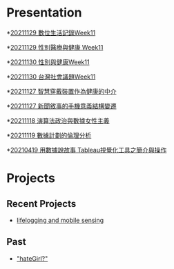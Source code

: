 # Presentation
*[20211129 數位生活記錄Week11]()

*[20211129 性別醫療與健康 Week11]()

*[20211130 性別與健康Week11](https://docs.google.com/presentation/d/e/2PACX-1vQdPdsbDLPXXCZltXclebLNKHxnUNeMxUBQ0sj2nUAslvXR8hP1GB77eLun90wSrbrgDSpaD0LggGjS/pub?start=false&loop=false&delayms=3000)

*[20211130 台灣社會議題Week11](https://docs.google.com/presentation/d/e/2PACX-1vTlNhUAz4e_vjFafuLdbrNvuF-z2kqY5RLfVe0dYOhtBdJrEBvsj77fmF_8nK3DysNd8I9EsEpVoDLN/pub?start=false&loop=false&delayms=3000)

*[20211127 智慧穿戴裝置作為健康的中介]()

*[20211127 新聞敘事的手機意義結構變遷]()

*[20211118 演算法政治與數據女性主義]()

*[20211119 數據計劃的倫理分析]()

*[20210419 用數據說故事 Tableau視覺化工具之簡介與操作]()


# Projects

## Recent Projects
* [lifelogging and mobile sensing]()

## Past
* ["hateGirl?"]()

